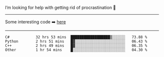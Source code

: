 I’m looking for help with getting rid of procrastination 🤔

-----

Some interesting code :arrow_right: [here](https://github.com/zhen8838/playground)

-----

<!--START_SECTION:waka-->

```text
C#            32 hrs 53 mins  ██████████████████▒░░░░░░   73.88 %
Python        2 hrs 51 mins   █▓░░░░░░░░░░░░░░░░░░░░░░░   06.43 %
C++           2 hrs 49 mins   █▓░░░░░░░░░░░░░░░░░░░░░░░   06.35 %
Other         1 hr 54 mins    █░░░░░░░░░░░░░░░░░░░░░░░░   04.30 %
```

<!--END_SECTION:waka-->

<!--
**zhen8838/zhen8838** is a ✨ _special_ ✨ repository because its `README.md` (this file) appears on your GitHub profile.

Here are some ideas to get you started:

- 🔭 I’m currently working on ...
- 🌱 I’m currently learning ...
- 👯 I’m looking to collaborate on ...
 ...
- 💬 Ask me about ...
- 📫 How to reach me: ...
- 😄 Pronouns: ...
- ⚡ Fun fact: ...
-->
